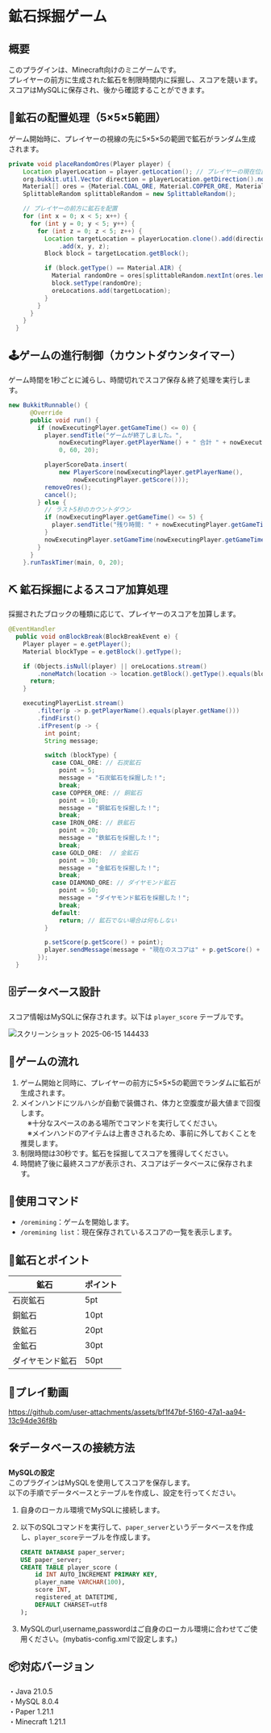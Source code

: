 # 鉱石採掘ゲーム

## 概要
このプラグインは、Minecraft向けのミニゲームです。  
プレイヤーの前方に生成された鉱石を制限時間内に採掘し、スコアを競います。  
スコアはMySQLに保存され、後から確認することができます。

## 🧊鉱石の配置処理（5×5×5範囲）
ゲーム開始時に、プレイヤーの視線の先に5×5×5の範囲で鉱石がランダム生成されます。

```java
private void placeRandomOres(Player player) {
    Location playerLocation = player.getLocation(); // プレイヤーの現在位置を取得
    org.bukkit.util.Vector direction = playerLocation.getDirection().normalize(); // プレイヤーの視線方向を取得
    Material[] ores = {Material.COAL_ORE, Material.COPPER_ORE, Material.IRON_ORE, Material.GOLD_ORE,Material.DIAMOND_ORE};
    SplittableRandom splittableRandom = new SplittableRandom();

    // プレイヤーの前方に鉱石を配置
    for (int x = 0; x < 5; x++) {
      for (int y = 0; y < 5; y++) {
        for (int z = 0; z < 5; z++) {
          Location targetLocation = playerLocation.clone().add(direction.clone().multiply(5))
              .add(x, y, z);
          Block block = targetLocation.getBlock();

          if (block.getType() == Material.AIR) {
            Material randomOre = ores[splittableRandom.nextInt(ores.length)];
            block.setType(randomOre);
            oreLocations.add(targetLocation);
          }
        }
      }
    }
  }
```
##  🕹ゲームの進行制御（カウントダウンタイマー）
ゲーム時間を1秒ごとに減らし、時間切れでスコア保存＆終了処理を実行します。

```java
new BukkitRunnable() {
      @Override
      public void run() {
        if (nowExecutingPlayer.getGameTime() <= 0) {
          player.sendTitle("ゲームが終了しました。",
              nowExecutingPlayer.getPlayerName() + " 合計 " + nowExecutingPlayer.getScore() + "点！",
              0, 60, 20);

          playerScoreData.insert(
              new PlayerScore(nowExecutingPlayer.getPlayerName(),
                  nowExecutingPlayer.getScore()));
          removeOres();
          cancel();
        } else {
          // ラスト5秒のカウントダウン
          if (nowExecutingPlayer.getGameTime() <= 5) {
            player.sendTitle("残り時間: " + nowExecutingPlayer.getGameTime() + "秒", "", 0, 20, 0);
          }
          nowExecutingPlayer.setGameTime(nowExecutingPlayer.getGameTime() - 1);  // 残り時間を1秒減らす
        }
      }
    }.runTaskTimer(main, 0, 20);
```

## ⛏ 鉱石採掘によるスコア加算処理
採掘されたブロックの種類に応じて、プレイヤーのスコアを加算します。
```java
@EventHandler
  public void onBlockBreak(BlockBreakEvent e) {
    Player player = e.getPlayer();
    Material blockType = e.getBlock().getType();

    if (Objects.isNull(player) || oreLocations.stream()
        .noneMatch(location -> location.getBlock().getType().equals(blockType))) {
      return;
    }

    executingPlayerList.stream()
        .filter(p -> p.getPlayerName().equals(player.getName()))
        .findFirst()
        .ifPresent(p -> {
          int point;
          String message;

          switch (blockType) {
            case COAL_ORE: // 石炭鉱石
              point = 5;
              message = "石炭鉱石を採掘した！";
              break;
            case COPPER_ORE: // 銅鉱石
              point = 10;
              message = "銅鉱石を採掘した！";
              break;
            case IRON_ORE: // 鉄鉱石
              point = 20;
              message = "鉄鉱石を採掘した！";
              break;
            case GOLD_ORE:  // 金鉱石
              point = 30;
              message = "金鉱石を採掘した！";
              break;
            case DIAMOND_ORE: // ダイヤモンド鉱石
              point = 50;
              message = "ダイヤモンド鉱石を採掘した！";
              break;
            default:
              return; // 鉱石でない場合は何もしない
          }

          p.setScore(p.getScore() + point);
          player.sendMessage(message + "現在のスコアは" + p.getScore() + "点！");
        });
  }
```

## 🗄データベース設計

スコア情報はMySQLに保存されます。以下は `player_score` テーブルです。


![スクリーンショット 2025-06-15 144433](https://github.com/user-attachments/assets/a95d5f39-42f1-421e-a613-733f5e28ed97)

## 🚀ゲームの流れ
1. ゲーム開始と同時に、プレイヤーの前方に5×5×5の範囲でランダムに鉱石が生成されます。
2. メインハンドにツルハシが自動で装備され、体力と空腹度が最大値まで回復します。  
　※十分なスペースのある場所でコマンドを実行してください。  
　※メインハンドのアイテムは上書きされるため、事前に外しておくことを推奨します。  
3. 制限時間は30秒です。鉱石を採掘してスコアを獲得してください。
4. 時間終了後に最終スコアが表示され、スコアはデータベースに保存されます。

## 🔧使用コマンド
- `/oremining`：ゲームを開始します。
- `/oremining list`：現在保存されているスコアの一覧を表示します。

## 💎鉱石とポイント
| 鉱石             | ポイント |
|------------------|----------|
| 石炭鉱石         | 5pt      |
| 銅鉱石           | 10pt     |
| 鉄鉱石           | 20pt     |
| 金鉱石           | 30pt     |
| ダイヤモンド鉱石 | 50pt     |

## 🎥プレイ動画
https://github.com/user-attachments/assets/bf1f47bf-5160-47a1-aa94-13c94de36f8b

## 🛠データベースの接続方法
**MySQLの設定**  
このプラグインはMySQLを使用してスコアを保存します。  
以下の手順でデータベースとテーブルを作成し、設定を行ってください。

1. 自身のローカル環境でMySQLに接続します。
2. 以下のSQLコマンドを実行して、`paper_server`というデータベースを作成し、`player_score`テーブルを作成します。

   ```sql
   CREATE DATABASE paper_server;
   USE paper_server;
   CREATE TABLE player_score (
       id INT AUTO_INCREMENT PRIMARY KEY, 
       player_name VARCHAR(100), 
       score INT, 
       registered_at DATETIME, 
       DEFAULT CHARSET=utf8
   );

3. MySQLのurl,username,passwordはご自身のローカル環境に合わせてご使用ください。(mybatis-config.xmlで設定します。)

## 📦対応バージョン  
・Java 21.0.5  
・MySQL 8.0.4  
・Paper 1.21.1   
・Minecraft 1.21.1
